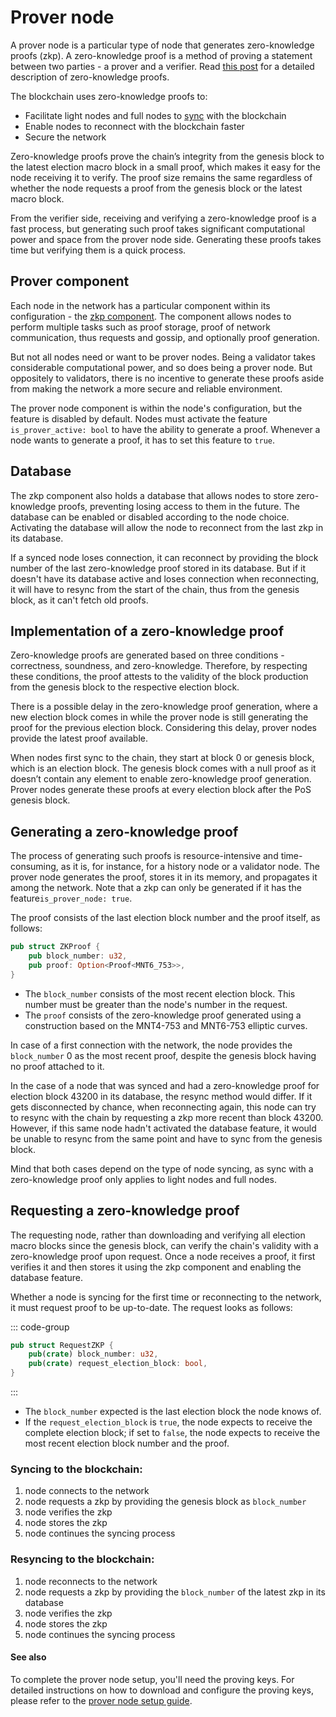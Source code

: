 # Prover node

A prover node is a particular type of node that generates zero-knowledge proofs (zkp). A zero-knowledge proof is a method of proving a statement between two parties - a prover and a verifier. Read [this post](ZKP-and-recursive-SNARKs.md) for a detailed description of zero-knowledge proofs.

The blockchain uses zero-knowledge proofs to:

- Facilitate light nodes and full nodes to [sync](/protocol/protocol/node-sync/macro-sync/light-macro-sync.md) with the blockchain
- Enable nodes to reconnect with the blockchain faster
- Secure the network

Zero-knowledge proofs prove the chain’s integrity from the genesis block to the latest election macro block in a small proof, which makes it easy for the node receiving it to verify. The proof size remains the same regardless of whether the node requests a proof from the genesis block or the latest macro block.

From the verifier side, receiving and verifying a zero-knowledge proof is a fast process, but generating such proof takes significant computational power and space from the prover node side. Generating these proofs takes time but verifying them is a quick process.

## Prover component

Each node in the network has a particular component within its configuration - the [zkp component](https://github.com/nimiq/core-rs-albatross/blob/ac50167e912b8e36223675495eed1ecd9e226b1c/zkp-component/src/zkp_component.rs). The component allows nodes to perform multiple tasks such as proof storage, proof of network communication, thus requests and gossip, and optionally proof generation.

But not all nodes need or want to be prover nodes. Being a validator takes considerable computational power, and so does being a prover node. But oppositely to validators, there is no incentive to generate these proofs aside from making the network a more secure and reliable environment.

The prover node component is within the node's configuration, but the feature is disabled by default. Nodes must activate the feature `is_prover_active: bool` to have the ability to generate a proof. Whenever a node wants to generate a proof, it has to set this feature to `true`.

## Database

The zkp component also holds a database that allows nodes to store zero-knowledge proofs, preventing losing access to them in the future. The database can be enabled or disabled according to the node choice. Activating the database will allow the node to reconnect from the last zkp in its database.

If a synced node loses connection, it can reconnect by providing the block number of the last zero-knowledge proof stored in its database. But if it doesn't have its database active and loses connection when reconnecting, it will have to resync from the start of the chain, thus from the genesis block, as it can't fetch old proofs.

## Implementation of a zero-knowledge proof

Zero-knowledge proofs are generated based on three conditions - correctness, soundness, and zero-knowledge. Therefore, by respecting these conditions, the proof attests to the validity of the block production from the genesis block to the respective election block.

There is a possible delay in the zero-knowledge proof generation, where a new election block comes in while the prover node is still generating the proof for the previous election block. Considering this delay, prover nodes provide the latest proof available.

When nodes first sync to the chain, they start at block 0 or genesis block, which is an election block. The genesis block comes with a null proof as it doesn’t contain any element to enable zero-knowledge proof generation. Prover nodes generate these proofs at every election block after the PoS genesis block.

## Generating a zero-knowledge proof

The process of generating such proofs is resource-intensive and time-consuming, as it is, for instance, for a history node or a validator node. The prover node generates the proof, stores it in its memory, and propagates it among the network. Note that a zkp can only be generated if it has the feature`is_prover_node: true`.

The proof consists of the last election block number and the proof itself, as follows:

```rust
pub struct ZKProof {
    pub block_number: u32,
    pub proof: Option<Proof<MNT6_753>>,
}
```

- The `block_number` consists of the most recent election block. This number must be greater than the node's number in the request.
- The `proof` consists of the zero-knowledge proof generated using a construction based on the MNT4-753 and MNT6-753 elliptic curves.

In case of a first connection with the network, the node provides the `block_number` 0 as the most recent proof, despite the genesis block having no proof attached to it.

In the case of a node that was synced and had a zero-knowledge proof for election block 43200 in its database, the resync method would differ. If it gets disconnected by chance, when reconnecting again, this node can try to resync with the chain by requesting a zkp more recent than block 43200. However, if this same node hadn't activated the database feature, it would be unable to resync from the same point and have to sync from the genesis block.

Mind that both cases depend on the type of node syncing, as sync with a zero-knowledge proof only applies to light nodes and full nodes.

## Requesting a zero-knowledge proof

The requesting node, rather than downloading and verifying all election macro blocks since the genesis block, can verify the chain's validity with a zero-knowledge proof upon request. Once a node receives a proof, it first verifies it and then stores it using the zkp component and enabling the database feature.

Whether a node is syncing for the first time or reconnecting to the network, it must request proof to be up-to-date. The request looks as follows:

::: code-group

```rust
pub struct RequestZKP {
    pub(crate) block_number: u32,
    pub(crate) request_election_block: bool,
}
```

:::

- The `block_number` expected is the last election block the node knows of.
- If the `request_election_block` is `true`, the node expects to receive the complete election block; if set to `false`, the node expects to receive the most recent election block number and the proof.

### Syncing to the blockchain:

1. node connects to the network
2. node requests a zkp by providing the genesis block as `block_number`
3. node verifies the zkp
4. node stores the zkp
5. node continues the syncing process

### Resyncing to the blockchain:

1. node reconnects to the network
2. node requests a zkp by providing the `block_number` of the latest zkp in its database
3. node verifies the zkp
4. node stores the zkp
5. node continues the syncing process

#### See also

To complete the prover node setup, you'll need the proving keys. For detailed instructions on how to download and configure the proving keys, please refer to the [prover node setup guide](/validators/prover-node-guide.md).
